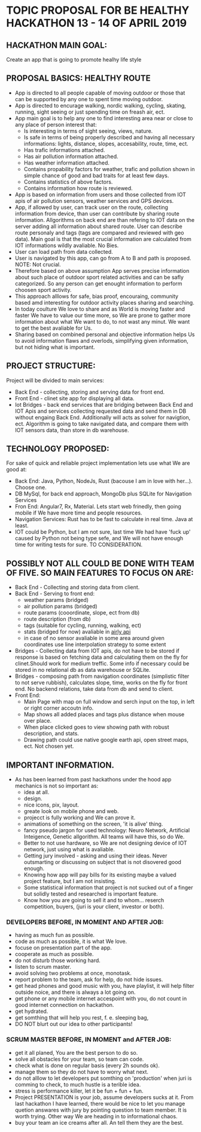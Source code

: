 # TOPIC PROPOSAL FOR BE HEALTHY HACKATHON 13 - 14 OF APRIL 2019

## HACKATHON MAIN GOAL:

Create an app that is going to promote healhy life style

## PROPOSAL BASICS: HEALTHY ROUTE

- App is directed to all people capable of moving outdoor or those that can be supported by any one to spent time moving outdoor.
- App is directed to encurage walking, nordic walking, cycling, skating, running, sight seeing or just spending time on freash air, ect.
- App main goal is to help any one to find interesting area near or close to any place of person interest that:
    * Is interesting in terms of sight seeing, views, nature.
    * Is safe in terms of being properly described and having all necessary informations: lights, distance, slopes, accesability, route, time, ect.
    * Has trafic informations attached.
    * Has air pollution information attached.
    * Has weather information attached.
    * Contains propability factors for weather, trafic and pollution shown in simple chance of good and bad traits for at least few days.
    * Contains statistics of above factors.
    * Contains information how route is reviewed.
- App is based on information from users and those collected from IOT apis of air pollution sensors, weather services and GPS devices.
- App, if allowed by user, can track user on the route, collecting information from device, than user can contribute by sharing route information. Allgorithms on back end are than refering to IOT data on the server adding all information about shared route. User can describe route personaly and tags (tags are compared and reviewed with geo data). Main goal is that the most crucial information are calculated from IOT informations wildly avaliable. No Bies.
- User can load path from data collected.
- User is navigated by this app, can go from A to B and path is proposed. NOTE: Not crucial.
- Therefore based on above assumption App serves precise information about such place of outdoor sport related activities and can be safly categorized. So any person can get enought information to perform choosen sport activity.
- This approach alllows for safe, bias proof, encouraing, community based amd interesting for outdoor activity places sharing and searching.
- In today coulture We love to share and as World is moving faster and faster We have to value our time more, so We are prone to gather more information about what We want to do, to not wast any minut. We want to get the best avaliable for Us.
- Sharing based on combined personal and objective information helps Us to avoid information flaws and overlods, simplifying given information, but not hiding what is important.

## PROJECT STRUCTURE:

Project will be divided to main services:

- Back End - collecting, storing and serving data for front end.
- Front End - clinet site app for displaying all data.
- Iot Bridges - back end services that are bridging between Back End and IOT Apis and services collecting requested data and send them in DB without engaing Back End. Additionally will acts as solver for navigtion, ect. Algorithm is going to take navigated data, and compare them with IOT sensors data, than store in db warehouse.

## TECHNOLOGY PROPOSED:

For sake of quick and reliable project implementation lets use what We are good at:

- Back End: Java, Python, NodeJs, Rust (bacouse I am in love with her...). Choose one.
- DB MySql, for back end approach, MongoDb plus SQLite for Navigation Services
- Fron End: Angular7, Rx, Material. Lets start web frinedly, then going mobile if We have more time and people resources.
- Navigation Services: Rust has to be fast to calculate in real time. Java at least.
- IOT could be Python, but I am not sure, last time We had have 'fuck up' caused by Python not being type sefe, and We will not have enough time for writing tests for sure. TO CONSIDERATION.

## POSSIBLY NOT ALL COULD BE DONE WITH TEAM OF FIVE. SO MAIN FEATURES TO FOCUS ON ARE:

- Back End - Collecting and storing data from client.
- Back End - Serving to front end:
    * weather params (bridged)
    * air pollution params (bridged)
    * route params (cooordinate, slope, ect from db)
    * route description (from db)
    * tags (suitable for cycling, running, walking, ect)
    * stats (bridged for now) avaliable in [airly api](https://developer.airly.eu/docs#concepts.measurements)
    * in case of no sensor avaliable in some area around given coordinates use line interpolation strategy to some extent
- Bridges - Collecting data from IOT apis, do not have to be stored if response is based on fetching data and calculating them on the fly for clinet.Should work for medium treffic. Some info if necessary could be stored in no relational db as data warehouse or SQLite.
- Bridges - composing path from navigation coordinates (simplistic filter to not serve rubbish), calculates slope, time, works on the fly for front end. No backend relations, take data from db and send to client.
- Front End:
    * Main Page with map on full window and serch input on the top, in left or right corner accoutn info.
    * Map shows all added places and tags plus distance when mouse over place.
    * When place clicked goes to view showing path with robust description, and stats.
    * Drawing path could use native google earth api, open street maps, ect. Not chosen yet.

 ## IMPORTANT INFORMATION.

 - As has been learned from past hackathons under the hood app mechanics is not so important as:
    * idea at all.
    * design.
    * nice icons, pix, layout.
    * greate look on mobile phone and web.
    * projecct is fully working and We can prove it.
    * animations of something on the screen, 'it is alive' thing.
    * fancy pseudo jargon for used technology: Neuro Network, Artificial Inteigence, Genetic allgorithm. All teams will have this, so do We.
    * Better to not use hardware, so We are not designing device of IOT network, just using what is avaliable.
    * Getting jury involved - asking and using their ideas. Never outsmarting or discussing on subject that is not disovered good enough.
    * Knowing how app will pay bills for its existing maybe a valued project feature, but I am not insisting.
    * Some statistical information that project is not sucked out of a finger but solidly tested and researched is important feature.
    * Know how you are going to sell it and to whom... reserch competition, buyers, (juri is your client, investor or both).

### DEVELOPERS BEFORE, IN MOMENT AND AFTER JOB:

- having as much fun as possible.
- code as much as possible, it is what We love.
- focuse on presentation part of the app.
- cooperate as much as possible.
- do not disturb those working hard.
- listen to scrum master.
- avoid solving two problems at once, monotask.
- report problem to the team, ask for help, do not hide issues.
- get head phones and good music with you, have playlist, it will help filter outside noice, and there is always a lot going on.
- get phone or any mobile internet accespoint with you, do not count in good internet connection on hackathon.
- get hydrated.
- get somthing that will help you rest, f. e. sleeping bag,
- DO NOT blurt out our idea to other participants!

### SCRUM MASTER BEFORE, IN MOMENT and AFTER JOB:

- get it all planed, You are the best person to do so.
- solve all obstacles for your team, so team can code.
- check what is done on regular basis (every 2h sounds ok).
- manage them so they do not have to worry what next.
- do not alllow to let developers put somthing on 'production' when juri is comming to check, to much hustle is a terible idea.
- stress is performance killer, let it be fun + fun + fun.
- Project PRESENTATION is your job, assume developers sucks at it. From last hackathon I have learned, there would be nice to let you manage quetion answares with jury by pointing question to team member. It is worth trying. Other way We are heading in to informational chaos.
- buy your team an ice creams after all. An tell them they are the best.
